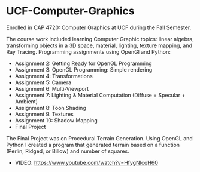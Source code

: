 # UCF-Computer-Graphics
Enrolled in CAP 4720: Computer Graphics at UCF during the Fall Semester.


The course work included learning Computer Graphic topics: linear algebra, transforming objects in a 3D space, material, lighting, texture mapping, and Ray Tracing. Programming assignments using OpenGl and Python:
- Assignment 2: Getting Ready for OpenGL Programming
- Assignment 3: OpenGL Programming: Simple rendering
- Assignment 4: Transformations
- Assignment 5: Camera
- Assignment 6: Multi-Viewport
- Assignment 7: Lighting & Material Computation (Diffuse + Specular + Ambient)
- Assignment 8: Toon Shading
- Assignment 9: Textures
- Assignment 10: Shadow Mapping
- Final Project


The Final Project was on Procedural Terrain Generation. Using OpenGL and Python I created a program that generated  terrain based on a function (Perlin, Ridged, or Billow) and number of squares. 
- VIDEO: https://www.youtube.com/watch?v=HfygNIcqH60
